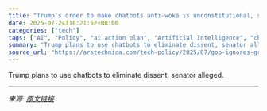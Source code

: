 ```yaml
---
title: "Trump’s order to make chatbots anti-woke is unconstitutional, senator says"
date: 2025-07-24T18:21:52+08:00
categories: ["tech"]
tags: ["AI", "Policy", "ai action plan", "Artificial Intelligence", "chatbots", "conservative bias", "Donald Trump", "Elon Musk", "google", "grok", "image generators", "liberal bias", "meta", "openai", "xAI"]
summary: "Trump plans to use chatbots to eliminate dissent, senator alleged."
source_url: "https://arstechnica.com/tech-policy/2025/07/gop-ignores-groks-right-wing-bias-in-anti-woke-chatbot-fight-democrat-claims/"
---
```


Trump plans to use chatbots to eliminate dissent, senator alleged.

---

*来源: [原文链接](https://arstechnica.com/tech-policy/2025/07/gop-ignores-groks-right-wing-bias-in-anti-woke-chatbot-fight-democrat-claims/)*
